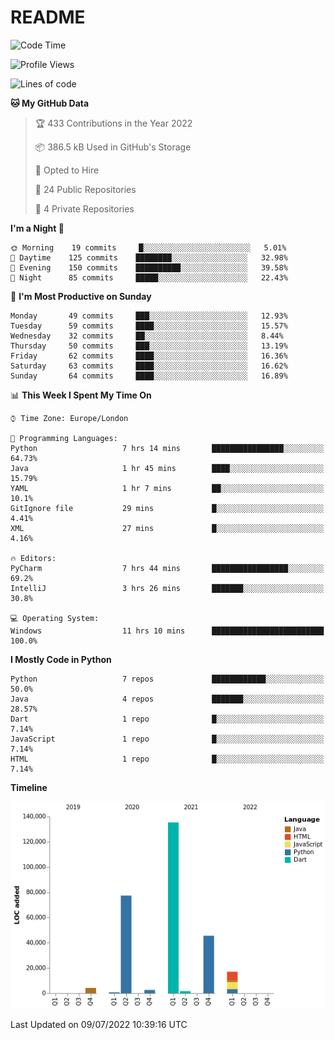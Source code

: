 # README

<!--START_SECTION:waka-->
![Code Time](http://img.shields.io/badge/Code%20Time-0%20secs-blue)

![Profile Views](http://img.shields.io/badge/Profile%20Views-0-blue)

![Lines of code](https://img.shields.io/badge/From%20Hello%20World%20I%27ve%20Written-284%20Thousand%20lines%20of%20code-blue)

**🐱 My GitHub Data** 

> 🏆 433 Contributions in the Year 2022
 > 
> 📦 386.5 kB Used in GitHub's Storage 
 > 
> 💼 Opted to Hire
 > 
> 📜 24 Public Repositories 
 > 
> 🔑 4 Private Repositories  
 > 
**I'm a Night 🦉** 

```text
🌞 Morning    19 commits     █░░░░░░░░░░░░░░░░░░░░░░░░   5.01% 
🌆 Daytime    125 commits    ████████░░░░░░░░░░░░░░░░░   32.98% 
🌃 Evening    150 commits    ██████████░░░░░░░░░░░░░░░   39.58% 
🌙 Night      85 commits     █████░░░░░░░░░░░░░░░░░░░░   22.43%

```
📅 **I'm Most Productive on Sunday** 

```text
Monday       49 commits     ███░░░░░░░░░░░░░░░░░░░░░░   12.93% 
Tuesday      59 commits     ████░░░░░░░░░░░░░░░░░░░░░   15.57% 
Wednesday    32 commits     ██░░░░░░░░░░░░░░░░░░░░░░░   8.44% 
Thursday     50 commits     ███░░░░░░░░░░░░░░░░░░░░░░   13.19% 
Friday       62 commits     ████░░░░░░░░░░░░░░░░░░░░░   16.36% 
Saturday     63 commits     ████░░░░░░░░░░░░░░░░░░░░░   16.62% 
Sunday       64 commits     ████░░░░░░░░░░░░░░░░░░░░░   16.89%

```


📊 **This Week I Spent My Time On** 

```text
⌚︎ Time Zone: Europe/London

💬 Programming Languages: 
Python                   7 hrs 14 mins       ████████████████░░░░░░░░░   64.73% 
Java                     1 hr 45 mins        ████░░░░░░░░░░░░░░░░░░░░░   15.79% 
YAML                     1 hr 7 mins         ██░░░░░░░░░░░░░░░░░░░░░░░   10.1% 
GitIgnore file           29 mins             █░░░░░░░░░░░░░░░░░░░░░░░░   4.41% 
XML                      27 mins             █░░░░░░░░░░░░░░░░░░░░░░░░   4.16%

🔥 Editors: 
PyCharm                  7 hrs 44 mins       █████████████████░░░░░░░░   69.2% 
IntelliJ                 3 hrs 26 mins       ███████░░░░░░░░░░░░░░░░░░   30.8%

💻 Operating System: 
Windows                  11 hrs 10 mins      █████████████████████████   100.0%

```

**I Mostly Code in Python** 

```text
Python                   7 repos             ████████████░░░░░░░░░░░░░   50.0% 
Java                     4 repos             ███████░░░░░░░░░░░░░░░░░░   28.57% 
Dart                     1 repo              █░░░░░░░░░░░░░░░░░░░░░░░░   7.14% 
JavaScript               1 repo              █░░░░░░░░░░░░░░░░░░░░░░░░   7.14% 
HTML                     1 repo              █░░░░░░░░░░░░░░░░░░░░░░░░   7.14%

```


**Timeline**

![Chart not found](https://raw.githubusercontent.com/XeonHis/XeonHis/main/charts/bar_graph.png) 


 Last Updated on 09/07/2022 10:39:16 UTC
<!--END_SECTION:waka-->
